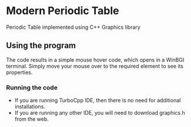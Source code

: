 # Modern Periodic Table
Periodic Table implemented using C++ Graphics library

## Using the program
The code results in a simple mouse hover code, which opens in a WinBGI terminal. Simply move your mouse over to the required element to
see its properties.

### Running the code
* If you are running TurboCpp IDE, then there is no need for additional installations.
* If you are running any other IDE, you will need to download graphics.h from the web.
